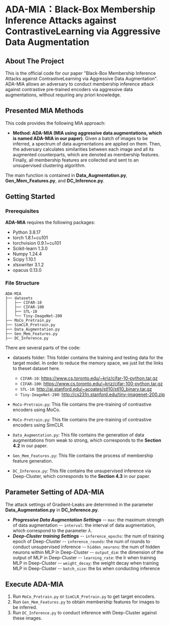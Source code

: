 # ADA-MIA：Black-Box Membership Inference Attacks against ContrastiveLearning via Aggressive Data Augmentation
## About The Project
This is the official code for our paper "Black-Box Membership Inference Attacks against ContrastiveLearning via Aggressive Data Augmentation".
ADA-MIA allows an adversary to conduct membership inference attack against contrastive pre-trained encoders via aggressive data augmentations, without requiring any priori knowledge.

## Presented MIA Methods
This code provides the following MIA approach:
- **Method: ADA-MIA (MIA using aggressive data augmentations, which is named ADA-MIA in our paper)**. Given a batch of images to be inferred, a spectrum of data augmentations are applied on them. Then, the adversary calculates similarities between each image and all its augmented counterparts, which are denoted as membership features. Finally, all membership features are collected and sent to an unsupervised clustering algorithm.

The main function is contained in **Data_Augmentation.py**, **Gen_Mem_Features.py**, and **DC_Inference.py**.

## Getting Started
### Prerequisites
**ADA-MIA** requires the following packages: 
- Python 3.8.17
- torch 1.8.1+cu101
- torchvision 0.9.1+cu101
- Scikit-learn 1.3.0
- Numpy 1.24.4
- Scipy 1.10.1
- xlsxwriter 3.1.2
- opacus 0.13.0

### File Structure 
```
ADA-MIA
├── datasets
│   ├── CIFAR-10
│   ├── CIFAR-100
│   ├── STL-10
│   └── Tiny-ImageNet-200
├── MoCo_Pretrain.py
├── SimCLR_Pretrain.py
├── Data_Augmentation.py
├── Gen_Mem_Features.py
├── DC_Inference.py
```

There are several parts of the code:
- datasets folder: This folder contains the training and testing data for the target model.  In order to reduce the memory space, we just list the  links to theset dataset here. 
   - `CIFAR-10`: https://www.cs.toronto.edu/~kriz/cifar-10-python.tar.gz
   - `CIFAR-100`: https://www.cs.toronto.edu/~kriz/cifar-100-python.tar.gz
   - `STL-10`: http://ai.stanford.edu/~acoates/stl10/stl10_binary.tar.gz
   - `Tiny-ImageNet-200`: http://cs231n.stanford.edu/tiny-imagenet-200.zip

- `MoCo-Pretrain.py`: This file contains the pre-training of contrastive encoders using MoCo.
- `MoCo-Pretrain.py`: This file contains the pre-training of contrastive encoders using SimCLR.
- `Data_Augmentation.py`: This file contains the generation of data augmentations from weak to strong, which corresponds to the **Section 4.2** in our paper.
- `Gen_Mem_Features.py`: This file contains the process of membership feature generation.
- `DC_Inference.py`: This file contains the unsupervised inference via Deep-Cluster, which corresponds to the **Section 4.3** in our paper.

## Parameter Setting of ADA-MIA
The attack settings of Gradient-Leaks are determined in the parameter **Data_Augmentation.py** in **DC_Inference.py**.
- ***Progressive Data Augmentation Settings***
-- `max`: the maximum strength of data augmentation
-- `interval`: the interval of data augmentation, which correspond to the parameter $\lambda$.
- ***Deep-Cluster training Settings***
-- `inference_epochs`: the num of training epoch of Deep-Cluster
-- `inference_rounds`: the num of rounds to conduct unsupervised inference
-- `hidden_neurons`: the num of hidden neurons within MLP in Deep-Cluster
-- `output_dim`: the dimension of the output of MLP in Deep-Cluster
-- `learning_rate`: the lr when training MLP in Deep-Cluster
-- `weight_decay`: the weight decay when training MLP in Deep-Cluster
-- `batch_size`: the bs when conducting inference

## Execute ADA-MIA
1. Run `MoCo_Pretrain.py` or `SimCLR_Pretrain.py` to get target encoders.
2. Run `Gen_Mem_Features.py` to obtain membership features for images to be inferred.
3. Run `DC_Inference.py` to conduct inference with Deep-Cluster against these images.

